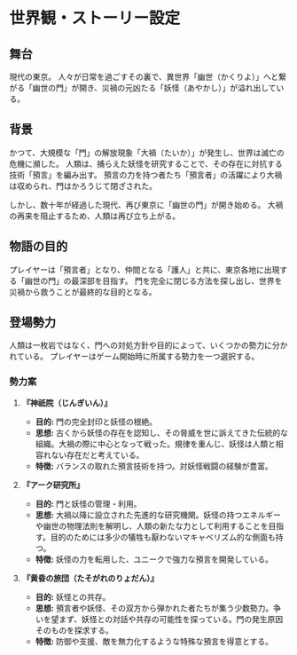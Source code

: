 # 世界観・ストーリー設定

## 舞台

現代の東京。
人々が日常を過ごすその裏で、異世界「幽世（かくりよ）」へと繋がる「幽世の門」が開き、災禍の元凶たる「妖怪（あやかし）」が溢れ出している。

## 背景

かつて、大規模な「門」の解放現象「大禍（たいか）」が発生し、世界は滅亡の危機に瀕した。
人類は、捕らえた妖怪を研究することで、その存在に対抗する技術「預言」を編み出す。
預言の力を持つ者たち「預言者」の活躍により大禍は収められ、門はかろうじて閉ざされた。

しかし、数十年が経過した現代、再び東京に「幽世の門」が開き始める。
大禍の再来を阻止するため、人類は再び立ち上がる。

## 物語の目的

プレイヤーは「預言者」となり、仲間となる「護人」と共に、東京各地に出現する「幽世の門」の最深部を目指す。
門を完全に閉じる方法を探し出し、世界を災禍から救うことが最終的な目的となる。

## 登場勢力

人類は一枚岩ではなく、門への対処方針や目的によって、いくつかの勢力に分かれている。
プレイヤーはゲーム開始時に所属する勢力を一つ選択する。

### 勢力案

1.  **『神祇院（じんぎいん）』**
    *   **目的:** 門の完全封印と妖怪の根絶。
    *   **思想:** 古くから妖怪の存在を認知し、その脅威を世に訴えてきた伝統的な組織。大禍の際に中心となって戦った。規律を重んじ、妖怪は人類と相容れない存在だと考えている。
    *   **特徴:** バランスの取れた預言技術を持つ。対妖怪戦闘の経験が豊富。

2.  **『アーク研究所』**
    *   **目的:** 門と妖怪の管理・利用。
    *   **思想:** 大禍以降に設立された先進的な研究機関。妖怪の持つエネルギーや幽世の物理法則を解明し、人類の新たな力として利用することを目指す。目的のためには多少の犠牲も厭わないマキャベリズム的な側面も持つ。
    *   **特徴:** 妖怪の力を転用した、ユニークで強力な預言を開発している。

3.  **『黄昏の旅団（たそがれのりょだん）』**
    *   **目的:** 妖怪との共存。
    *   **思想:** 預言者や妖怪、その双方から弾かれた者たちが集う少数勢力。争いを望まず、妖怪との対話や共存の可能性を探っている。門の発生原因そのものを探求する。
    *   **特徴:** 防御や支援、敵を無力化するような特殊な預言を得意とする。

